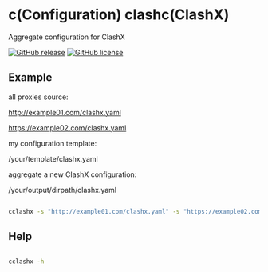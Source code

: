 # c(Configuration) clashc(ClashX)
Aggregate configuration for ClashX

[![GitHub release](https://img.shields.io/github/release/tomhjx/cclashx.svg)](https://github.com/tomhjx/cclashx/releases)
[![GitHub license](https://img.shields.io/github/license/tomhjx/cclashx.svg)](https://github.com/tomhjx/cclashx/blob/master/LICENSE)


## Example

all proxies source:

http://example01.com/clashx.yaml

https://example02.com/clashx.yaml

my configuration template:

/your/template/clashx.yaml


aggregate a new ClashX configuration:

/your/output/dirpath/clashx.yaml


```bash

cclashx -s "http://example01.com/clashx.yaml" -s "https://example02.com/clashx.yaml" -o "/your/output/dirpath/clashx.yaml" -tpl "/your/template/clashx.yaml"

```


## Help

```bash

cclashx -h

```